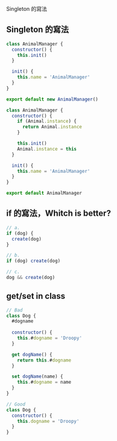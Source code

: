 Singleton 的寫法
## Singleton 的寫法

```javascript
class AnimalManager {
  constructor() {
    this.init()
  }

  init() {
    this.name = 'AnimalManager'
  }
}

export default new AnimalManager()

class AnimalManager {
  constructor() {
    if (Animal.instance) {
      return Animal.instance
    }

    this.init()
    Animal.instance = this
  }

  init() {
    this.name = 'AnimalManager'
  }
}

export default AnimalManager
```

## if 的寫法，Whitch is better?
```javascript
// a.
if (dog) {
  create(dog)
}

// b.
if (dog) create(dog)

// c.
dog && create(dog)
```

## get/set in class

```javascript
// Bad
class Dog {
  #dogname
  
  constructor() {
    this.#dogname = 'Droopy'
  }

  get dogName() {
    return this.#dogname
  }

  set dogName(name) {
    this.#dogname = name
  }
}

// Good
class Dog {  
  constructor() {
    this.dogname = 'Droopy'
  }
}
```